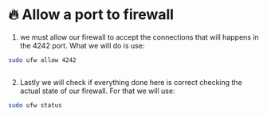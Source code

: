 # 🔥 Allow a port to firewall

1. we must allow our firewall to accept the connections that will happens in the 4242 port. What we will do is use:

```sh
sudo ufw allow 4242
```

<figure><img src="../../.gitbook/assets/image (158).png" alt=""><figcaption></figcaption></figure>

2. Lastly we will check if everything done here is correct checking the actual state of our firewall. For that we will use:

```sh
sudo ufw status
```

<figure><img src="../../.gitbook/assets/image (159).png" alt=""><figcaption></figcaption></figure>
